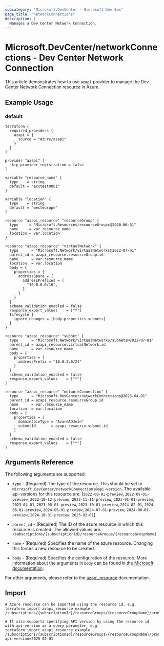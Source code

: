```yaml
---
subcategory: "Microsoft.DevCenter - Microsoft Dev Box"
page_title: "networkConnections"
description: |-
  Manages a Dev Center Network Connection.
---
```


# Microsoft.DevCenter/networkConnections - Dev Center Network Connection

This article demonstrates how to use `azapi` provider to manage the Dev Center Network Connection resource in Azure.

## Example Usage

### default

```hcl
terraform {
  required_providers {
    azapi = {
      source = "Azure/azapi"
    }
  }
}

provider "azapi" {
  skip_provider_registration = false
}

variable "resource_name" {
  type    = string
  default = "acctest0001"
}

variable "location" {
  type    = string
  default = "westeurope"
}

resource "azapi_resource" "resourceGroup" {
  type     = "Microsoft.Resources/resourceGroups@2020-06-01"
  name     = var.resource_name
  location = var.location
}

resource "azapi_resource" "virtualNetwork" {
  type      = "Microsoft.Network/virtualNetworks@2022-07-01"
  parent_id = azapi_resource.resourceGroup.id
  name      = var.resource_name
  location  = var.location
  body = {
    properties = {
      addressSpace = {
        addressPrefixes = [
          "10.0.0.0/16",
        ]
      }
    }
  }
  schema_validation_enabled = false
  response_export_values    = ["*"]
  lifecycle {
    ignore_changes = [body.properties.subnets]
  }
}

resource "azapi_resource" "subnet" {
  type      = "Microsoft.Network/virtualNetworks/subnets@2022-07-01"
  parent_id = azapi_resource.virtualNetwork.id
  name      = var.resource_name
  body = {
    properties = {
      addressPrefix = "10.0.2.0/24"
    }
  }
  schema_validation_enabled = false
  response_export_values    = ["*"]
}

resource "azapi_resource" "networkConnection" {
  type      = "Microsoft.DevCenter/networkConnections@2023-04-01"
  parent_id = azapi_resource.resourceGroup.id
  name      = var.resource_name
  location  = var.location
  body = {
    properties = {
      domainJoinType = "AzureADJoin"
      subnetId       = azapi_resource.subnet.id
    }
  }
  schema_validation_enabled = false
  response_export_values    = ["*"]
}

```



## Arguments Reference

The following arguments are supported:

* `type` - (Required) The type of the resource. This should be set to `Microsoft.DevCenter/networkConnections@api-version`. The available api-versions for this resource are: [`2022-08-01-preview`, `2022-09-01-preview`, `2022-10-12-preview`, `2022-11-11-preview`, `2023-01-01-preview`, `2023-04-01`, `2023-08-01-preview`, `2023-10-01-preview`, `2024-02-01`, `2024-05-01-preview`, `2024-06-01-preview`, `2024-07-01-preview`, `2024-08-01-preview`, `2024-10-01-preview`, `2025-02-01`].

* `parent_id` - (Required) The ID of the azure resource in which this resource is created. The allowed values are:  
  `/subscriptions/{subscriptionId}/resourceGroups/{resourceGroupName}`

* `name` - (Required) Specifies the name of the azure resource. Changing this forces a new resource to be created.

* `body` - (Required) Specifies the configuration of the resource. More information about the arguments in `body` can be found in the [Microsoft documentation](https://learn.microsoft.com/en-us/azure/templates/Microsoft.DevCenter/networkConnections?pivots=deployment-language-terraform).

For other arguments, please refer to the [azapi_resource](https://registry.terraform.io/providers/Azure/azapi/latest/docs/resources/resource) documentation.

## Import

 ```shell
 # Azure resource can be imported using the resource id, e.g.
 terraform import azapi_resource.example /subscriptions/{subscriptionId}/resourceGroups/{resourceGroupName}/providers/Microsoft.DevCenter/networkConnections/{resourceName}
 
 # It also supports specifying API version by using the resource id with api-version as a query parameter, e.g.
 terraform import azapi_resource.example /subscriptions/{subscriptionId}/resourceGroups/{resourceGroupName}/providers/Microsoft.DevCenter/networkConnections/{resourceName}?api-version=2025-02-01
 ```
